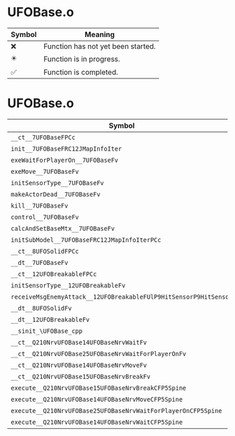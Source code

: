 # UFOBase.o
| Symbol | Meaning 
| ------------- | ------------- 
| :x: | Function has not yet been started. 
| :eight_pointed_black_star: | Function is in progress. 
| :white_check_mark: | Function is completed. 


# UFOBase.o
| Symbol | Decompiled? |
| ------------- | ------------- |
| `__ct__7UFOBaseFPCc` | :x: |
| `init__7UFOBaseFRC12JMapInfoIter` | :x: |
| `exeWaitForPlayerOn__7UFOBaseFv` | :x: |
| `exeMove__7UFOBaseFv` | :x: |
| `initSensorType__7UFOBaseFv` | :x: |
| `makeActorDead__7UFOBaseFv` | :x: |
| `kill__7UFOBaseFv` | :x: |
| `control__7UFOBaseFv` | :x: |
| `calcAndSetBaseMtx__7UFOBaseFv` | :x: |
| `initSubModel__7UFOBaseFRC12JMapInfoIterPCc` | :x: |
| `__ct__8UFOSolidFPCc` | :x: |
| `__dt__7UFOBaseFv` | :x: |
| `__ct__12UFOBreakableFPCc` | :x: |
| `initSensorType__12UFOBreakableFv` | :x: |
| `receiveMsgEnemyAttack__12UFOBreakableFUlP9HitSensorP9HitSensor` | :x: |
| `__dt__8UFOSolidFv` | :x: |
| `__dt__12UFOBreakableFv` | :x: |
| `__sinit_\UFOBase_cpp` | :x: |
| `__ct__Q210NrvUFOBase14UFOBaseNrvWaitFv` | :x: |
| `__ct__Q210NrvUFOBase25UFOBaseNrvWaitForPlayerOnFv` | :x: |
| `__ct__Q210NrvUFOBase14UFOBaseNrvMoveFv` | :x: |
| `__ct__Q210NrvUFOBase15UFOBaseNrvBreakFv` | :x: |
| `execute__Q210NrvUFOBase15UFOBaseNrvBreakCFP5Spine` | :x: |
| `execute__Q210NrvUFOBase14UFOBaseNrvMoveCFP5Spine` | :x: |
| `execute__Q210NrvUFOBase25UFOBaseNrvWaitForPlayerOnCFP5Spine` | :x: |
| `execute__Q210NrvUFOBase14UFOBaseNrvWaitCFP5Spine` | :x: |
